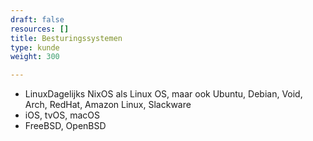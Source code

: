```yaml
---
draft: false
resources: []
title: Besturingssystemen
type: kunde
weight: 300

---
```


- <expando><initial><a>Linux</a></initial><expanded>Dagelijks NixOS als Linux OS, maar ook Ubuntu, Debian, Void, Arch, RedHat, Amazon Linux, Slackware</expanded></expando>
- iOS, tvOS, macOS
- FreeBSD, OpenBSD
